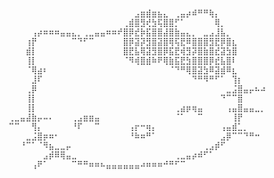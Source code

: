 ⠀⠀⠀⠀⠀⠀⠀⠀⠀⠀⠀⠀⠀⠀⠀⠀⠀⠀⠀⠀⠀⠀⣠⣶⣾⣶⣦⣄⠀⢀⣤⡴⠾⠛⠛⢷⡄⠀⠀⠀⠀⠀⠀⠀⠀
⠀⠀⠀⠀⠀⠀⠀⠀⠀⠀⠀⠀⠀⠀⠀⠀⠀⠀⠀⠀⢀⣾⣿⣻⢞⣳⢯⣿⣿⡋⠁⠀⠀⠀⠀⠀⢿⡀⠀⠀⠀⠀⠀⠀⠀
⠀⠀⠀⠀⢠⡴⠶⠶⠶⣤⣤⣄⡀⢀⣀⣤⣤⠶⠶⠞⣿⡿⣞⡷⣯⣿⣿⣼⣿⣷⣤⣄⡀⠀⣀⣠⣸⣧⡀⠀⠀⠀⠀⠀⠀
⠀⠀⠀⢰⡟⠀⠀⠀⠀⠀⠀⠉⠙⠋⠉⠀⠀⠀⠀⠀⣿⡿⣽⡽⣻⣿⣽⣿⢿⢯⣟⠿⣿⣿⣿⣻⣟⡿⣿⣆⠀⠀⠀⠀⠀
⠀⠀⠀⣾⡇⠀⠀⠀⠀⠀⠀⠀⠀⠀⠀⠀⠀⠀⠀⠀⣿⣟⣧⢿⣽⣻⣿⡿⣯⣟⢾⣻⡽⣿⣷⣿⣞⣽⣳⣿⠀⠀⠀⠀⠀
⠀⠀⠀⢸⡇⠀⠀⠀⠀⠀⠀⠀⠀⠀⠀⠀⠀⠀⠀⠀⠈⠻⢾⣿⣾⠷⠟⢿⣷⣯⣟⣳⣿⣿⣿⡿⣞⣧⣿⠇⠀⠀⠀⠀⠀
⠀⠀⠀⠈⢿⣴⠆⠀⠀⠀⠀⠀⠀⠀⠀⠀⠀⠀⠀⠀⠀⠀⠀⠀⠀⠀⠀⠀⠈⠙⠛⢿⣿⣽⣳⠿⣽⣾⠿⣆⠀⠀⠀⠀⠀
⠀⠀⠀⠀⣸⠏⠀⠀⠀⠀⠀⠀⠀⠀⠀⠀⠀⠀⠀⠀⠀⠀⠀⠀⠀⠀⠀⠀⠀⠀⠀⠀⠙⠛⠻⠛⠋⠁⠀⢹⡆⠀⠀⠀⠀
⠀⠀⠀⢀⡿⠀⠀⠀⠀⠀⠀⠀⠀⠀⠀⠀⠀⠀⠀⠀⠀⠀⠀⠀⠀⠀⠀⠀⠀⠀⠀⠀⠀⠀⠀⠀⠀⠀⣀⣨⣿⣤⡤⠦⠴
⠀⠀⠀⢸⡇⠀⠀⠀⠀⠀⠀⠀⠀⠀⠀⠀⠀⠀⠀⠀⠀⠀⠀⠀⠀⠀⠀⠀⠀⠀⠀⠀⠀⠀⠀⠀⠀⠙⠉⠉⣿⠀⠀⠀⠀
⠀⠀⠀⢸⡇⠀⠀⠀⠀⠀⠀⠀⠀⠀⠀⠀⠀⠀⠀⠀⠀⠀⠀⠀⠀⠀⠀⠀⠀⢀⣴⡶⢶⣤⠀⠀⠀⠀⢠⣤⣿⣤⣤⣀⡀
⢀⣀⣤⣼⣷⡤⠤⠄⠀⠀⠀⢀⣠⣶⣶⣤⠀⠀⠀⠀⠀⠀⠀⠀⠀⠀⠀⠀⠀⠈⠁⠀⠀⠉⠀⠀⠀⠀⠀⢸⡟⠀⠀⠀⠀
⠉⠉⠀⠀⢻⡄⠀⠀⠀⠀⠀⠘⠏⠀⠀⠉⠀⠀⠀⠀⠀⢠⡖⠒⢶⡄⠀⠀⠀⠀⠀⠀⠀⠀⠀⠀⠀⢠⣤⣾⣁⡀⠀⠀⠀
⠀⠀⠀⣀⣨⣿⡶⠶⠂⠀⠀⠀⠀⠀⠀⠀⠀⠀⠀⠀⠀⠘⠷⠶⠛⠁⠀⠀⠀⠀⠀⠀⠀⠀⠀⠀⠀⣠⡿⠉⠉⠙⠛⠒⠀
⠀⠀⠘⠉⠁⠈⠻⣦⣀⣀⡤⠀⠀⠀⠀⠀⠀⠀⠀⠀⠀⠀⠀⠀⠀⠀⠀⠀⠀⠀⠀⠀⠀⠀⢀⣠⡾⠋⠀⠀⠀⠀⠀⠀⠀
⠀⠀⠀⠀⠀⠀⣠⡾⠿⢿⣤⣀⠀⠀⠀⠀⠀⠀⠀⠀⠀⠀⠀⠀⠀⠀⠀⠀⠀⢀⣀⣤⡴⠾⠋⠁⠀⠀⠀⠀⠀⠀⠀⠀⠀
⠀⠀⠀⠀⢠⠟⠁⠀⠀⠀⠀⠉⠛⠛⠶⠶⠦⣤⣤⣤⣤⣤⣤⠴⠶⠶⠶⠚⠛⠋⠉⠀⠀⠀⠀⠀⠀⠀⠀⠀⠀⠀⠀⠀⠀
